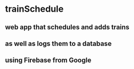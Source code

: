# trainSchedule
## web app that schedules and adds trains
## as well as logs them to a database
## using Firebase from Google
